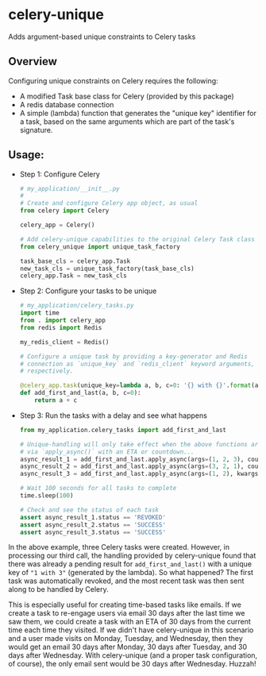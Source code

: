 # celery-unique
Adds argument-based unique constraints to Celery tasks

## Overview
Configuring unique constraints on Celery requires the following:
- A modified Task base class for Celery (provided by this package)
- A redis database connection
- A simple (lambda) function that generates the "unique key" identifier for a task, 
based on the same arguments which are part of the task's signature.

## Usage:
- Step 1: Configure Celery

    ```python
    # my_application/__init__.py
    #
    # Create and configure Celery app object, as usual
    from celery import Celery
    
    celery_app = Celery()
    
    # Add celery-unique capabilities to the original Celery Task class
    from celery_unique import unique_task_factory
    
    task_base_cls = celery_app.Task
    new_task_cls = unique_task_factory(task_base_cls)
    celery_app.Task = new_task_cls
    ```

- Step 2: Configure your tasks to be unique

    ```python
    # my_application/celery_tasks.py
    import time
    from . import celery_app
    from redis import Redis
    
    my_redis_client = Redis()
    
    # Configure a unique task by providing a key-generator and Redis
    # connection as `unique_key` and `redis_client` keyword arguments,
    # respectively.
    
    @celery_app.task(unique_key=lambda a, b, c=0: '{} with {}'.format(a, c), redis_client=my_redis_client)
    def add_first_and_last(a, b, c=0):
        return a + c
    ```

- Step 3: Run the tasks with a delay and see what happens

    ```python
    from my_application.celery_tasks import add_first_and_last
    
    # Unique-handling will only take effect when the above functions are called
    # via `apply_async()` with an ETA or countdown...
    async_result_1 = add_first_and_last.apply_async(args=(1, 2, 3), countdown=100)
    async_result_2 = add_first_and_last.apply_async(args=(3, 2, 1), countdown=100)
    async_result_3 = add_first_and_last.apply_async(args=(1, 2), kwargs={'c': 3}, countdown=50)
    
    # Wait 100 seconds for all tasks to complete
    time.sleep(100)
    
    # Check and see the status of each task
    assert async_result_1.status == 'REVOKED'
    assert async_result_2.status == 'SUCCESS'
    assert async_result_3.status == 'SUCCESS'
    ```

In the above example, three Celery tasks were created.  However, in processing our third call, the 
handling provided by celery-unique found that there was already a pending result for `add_first_and_last()`
with a unique key of `"1 with 3"` (generated by the lambda).  So what happened?  The first task was 
automatically revoked, and the most recent task was then sent along to be handled by Celery.

This is especially useful for creating time-based tasks like emails.  If we create a task to 
re-engage users via email 30 days after the last time we saw them, we could create a task with an 
ETA of 30 days from the current time each time they visited.  If we didn't have celery-unique in 
this scenario and a user made visits on Monday, Tuesday, and Wednesday, then they would get an email 
30 days after Monday, 30 days after Tuesday, and 30 days after Wednesday.  With celery-unique (and a 
proper task configuration, of course), the only email sent would be 30 days after Wednesday.  Huzzah!
